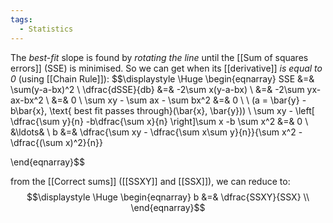 ```yaml
---
tags:
  - Statistics
---
```

The *best-fit* slope is found by *rotating the line* until the [[Sum of squares errors]] (SSE) is minimised. So we can get when its [[derivative]] *is equal to 0* (using [[Chain Rule]]):
$$\displaystyle \Huge \begin{eqnarray} 
SSE &=& \sum(y-a-bx)^2 \\
\dfrac{dSSE}{db} &=& -2\sum x(y-a-bx) \\
&=& -2\sum yx-ax-bx^2 \\
&=& 0 \\
\sum xy - \sum ax - \sum bx^2 &=& 0 \\ \\
(a = \bar{y} - b\bar{x}, \text{ best fit passes through}(\bar{x}, \bar{y})) \\
\sum xy - \left[ \dfrac{\sum y}{n} -b\dfrac{\sum x}{n} \right]\sum x -b \sum x^2 &=& 0 \\
&\ldots& \\
b &=& \dfrac{\sum xy - \dfrac{\sum x\sum y}{n}}{\sum x^2 - \dfrac{(\sum x)^2}{n}}

\end{eqnarray}$$

from the [[Correct sums]] ([[SSXY]] and [[SSX]]), we can reduce to:
$$\displaystyle \Huge \begin{eqnarray} 
b &=& \dfrac{SSXY}{SSX} \\
\end{eqnarray}$$